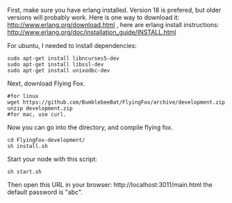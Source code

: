 First, make sure you have erlang installed. Version 18 is prefered, but older versions will probably work. Here is one way to download it: http://www.erlang.org/download.html , here are erlang install instructions: http://www.erlang.org/doc/installation_guide/INSTALL.html

For ubuntu, I needed to install dependencies:

```
sudo apt-get install libncurses5-dev
sudo apt-get install libssl-dev
sudo apt-get install unixodbc-dev
```
Next, download Flying Fox.

```
#for linux
wget https://github.com/BumblebeeBat/FlyingFox/archive/development.zip
unzip development.zip
#for mac, use curl.
```
Now you can go into the directory, and compile flying fox.

```
cd FlyingFox-development/
sh install.sh
```
Start your node with this script:

```
sh start.sh
```
Then open this URL in your browser: http://localhost:3011/main.html
the default password is "abc".